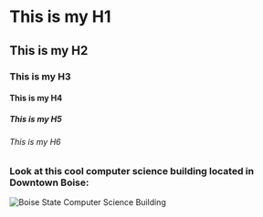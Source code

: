 # This is my H1

## This is my H2

### This is my H3

#### This is my H4

##### This is my H5

###### This is my H6

### Look at this cool computer science building located in Downtown Boise:
![Boise State Computer Science Building](https://www.boisestate.edu/coen-cs/files/2021/11/View-of-CCP.jpg)
